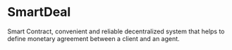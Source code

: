 # SmartDeal
Smart Contract, convenient and reliable decentralized system that helps to define monetary agreement between a client and an agent.
